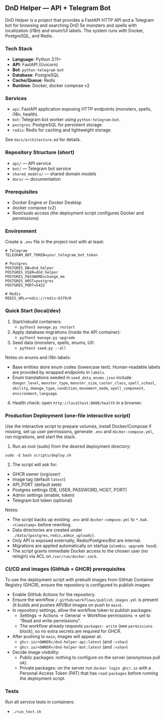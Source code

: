 ## DnD Helper — API + Telegram Bot

DnD Helper is a project that provides a FastAPI HTTP API and a Telegram bot for browsing and searching DnD 5e monsters and spells with localization (i18n) and enum/UI labels. The system runs with Docker, PostgreSQL, and Redis.

### Tech Stack
- **Language**: Python 3.11+
- **API**: FastAPI (Uvicorn)
- **Bot**: `python-telegram-bot`
- **Database**: PostgreSQL
- **Cache/Queue**: Redis
- **Runtime**: Docker, docker compose v2

### Services
- `api`: FastAPI application exposing HTTP endpoints (monsters, spells, i18n, health).
- `bot`: Telegram bot worker using `python-telegram-bot`.
- `postgres`: PostgreSQL for persistent storage.
- `redis`: Redis for caching and lightweight storage.

See `docs/architecture.md` for details.

### Repository Structure (short)
- `api/` — API service
- `bot/` — Telegram bot service
- `shared_models/` — shared domain models
- `docs/` — documentation

### Prerequisites
- Docker Engine or Docker Desktop
- docker compose (v2)
- Root/sudo access (the deployment script configures Docker and permissions)

### Environment
Create a `.env` file in the project root with at least:

```
# Telegram
TELEGRAM_BOT_TOKEN=your_telegram_bot_token

# Postgres
POSTGRES_DB=dnd_helper
POSTGRES_USER=dnd_helper
POSTGRES_PASSWORD=change_me
POSTGRES_HOST=postgres
POSTGRES_PORT=5432

# Redis
REDIS_URL=redis://redis:6379/0
```

### Quick Start (local/dev)
1. Start/rebuild containers:
   - `python3 manage.py restart`
2. Apply database migrations (inside the API container):
   - `python3 manage.py upgrade`
3. Seed data (monsters, spells, enums, UI):
   - `python3 seed.py --all`

Notes on enums and i18n labels:
- Base entities store enum codes (lowercase text). Human-readable labels are provided by wrapped endpoints in `labels`.
- Enum translations seeded in `seed_data_enums.json` include: `danger_level`, `monster_type`, `monster_size`, `caster_class`, `spell_school`, `ability`, `damage_type`, `condition`, `movement_mode`, `spell_component`, `environment`, `language`.

4. Health check: open `http://localhost:8000/health` in a browser.

### Production Deployment (one-file interactive script)
Use the interactive script to prepare volumes, install Docker/Compose if missing, set up user permissions, generate `.env` and `docker-compose.yml`, run migrations, and start the stack.

1) Run as root (sudo) from the desired deployment directory:
```
sudo -E bash scripts/deploy.sh
```

2) The script will ask for:
- GHCR owner (org/user)
- Image tag (default `latest`)
- API_PORT (default `8000`)
- Postgres settings (DB, USER, PASSWORD, HOST, PORT)
- Admin settings (enable, token)
- Telegram bot token (optional)

Notes:
- The script backs up existing `.env` and `docker-compose.yml` to `*.bak.<timestamp>` before rewriting.
- Data directories are created under `./data/{postgres,redis,admin_uploads}`.
- Only API is exposed externally; Redis/Postgres/Bot are internal.
- Migrations are applied automatically on startup (`alembic upgrade head`).
- The script grants immediate Docker access to the chosen user (no relogin) via ACL on `/var/run/docker.sock`.

### CI/CD and images (GitHub + GHCR) prerequisites
To use the deployment script with prebuilt images from GitHub Container Registry (GHCR), ensure the repository is configured to publish images:

- Enable GitHub Actions for the repository.
- Ensure the workflow `/.github/workflows/publish_images.yml` is present (it builds and pushes API/Bot images on push to `main`).
- In repository settings, allow the workflow token to publish packages:
  - Settings → Actions → General → Workflow permissions → set to “Read and write permissions”.
  - The workflow already requests `packages: write` (see `permissions` block), so no extra secrets are required for GHCR.
- After pushing to `main`, images will appear at:
  - `ghcr.io/<OWNER>/dnd-helper-api:latest` (and `:<sha>`)
  - `ghcr.io/<OWNER>/dnd-helper-bot:latest` (and `:<sha>`)
- Decide image visibility:
  - Public packages: nothing to configure on the server (anonymous pull ok).
  - Private packages: on the server run `docker login ghcr.io` with a Personal Access Token (PAT) that has `read:packages` before running the deployment script.



### Tests
Run all service tests in containers:
- `./run_test.sh`
